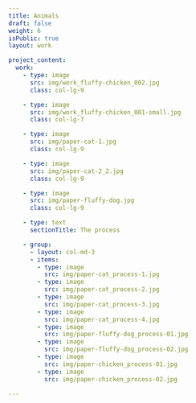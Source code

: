 ```yaml
---
title: Animals
draft: false
weight: 6
isPublic: true
layout: work

project_content:
  work:
    - type: image
      src: img/work_fluffy-chicken_002.jpg
      class: col-lg-9

    - type: image
      src: img/work_fluffy-chicken_001-small.jpg
      class: col-lg-7

    - type: image
      src: img/paper-cat-1.jpg
      class: col-lg-9

    - type: image
      src: img/paper-cat-2_2.jpg
      class: col-lg-9

    - type: image
      src: img/paper-fluffy-dog.jpg
      class: col-lg-9

    - type: text
      sectionTitle: The process

    - group:
      - layout: col-md-3
      - items:
        - type: image
          src: img/paper-cat_process-1.jpg
        - type: image
          src: img/paper-cat_process-2.jpg
        - type: image
          src: img/paper-cat_process-3.jpg
        - type: image
          src: img/paper-cat_process-4.jpg
        - type: image
          src: img/paper-fluffy-dog_process-01.jpg
        - type: image
          src: img/paper-fluffy-dog_process-02.jpg
        - type: image
          src: img/paper-chicken_process-01.jpg
        - type: image
          src: img/paper-chicken_process-02.jpg
        
---
```

